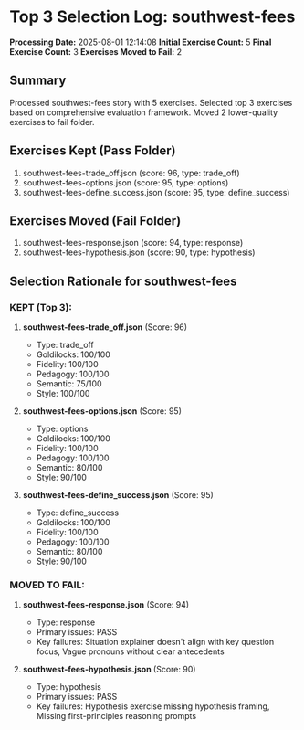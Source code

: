 # Top 3 Selection Log: southwest-fees

**Processing Date:** 2025-08-01 12:14:08
**Initial Exercise Count:** 5
**Final Exercise Count:** 3
**Exercises Moved to Fail:** 2

## Summary

Processed southwest-fees story with 5 exercises.
Selected top 3 exercises based on comprehensive evaluation framework.
Moved 2 lower-quality exercises to fail folder.

## Exercises Kept (Pass Folder)

1. southwest-fees-trade_off.json (score: 96, type: trade_off)
2. southwest-fees-options.json (score: 95, type: options)
3. southwest-fees-define_success.json (score: 95, type: define_success)

## Exercises Moved (Fail Folder)

1. southwest-fees-response.json (score: 94, type: response)
2. southwest-fees-hypothesis.json (score: 90, type: hypothesis)

## Selection Rationale for southwest-fees

### KEPT (Top 3):
1. **southwest-fees-trade_off.json** (Score: 96)
   - Type: trade_off
   - Goldilocks: 100/100
   - Fidelity: 100/100
   - Pedagogy: 100/100
   - Semantic: 75/100
   - Style: 100/100

2. **southwest-fees-options.json** (Score: 95)
   - Type: options
   - Goldilocks: 100/100
   - Fidelity: 100/100
   - Pedagogy: 100/100
   - Semantic: 80/100
   - Style: 90/100

3. **southwest-fees-define_success.json** (Score: 95)
   - Type: define_success
   - Goldilocks: 100/100
   - Fidelity: 100/100
   - Pedagogy: 100/100
   - Semantic: 80/100
   - Style: 90/100

### MOVED TO FAIL:
1. **southwest-fees-response.json** (Score: 94)
   - Type: response
   - Primary issues: PASS
   - Key failures: Situation explainer doesn't align with key question focus, Vague pronouns without clear antecedents

2. **southwest-fees-hypothesis.json** (Score: 90)
   - Type: hypothesis
   - Primary issues: PASS
   - Key failures: Hypothesis exercise missing hypothesis framing, Missing first-principles reasoning prompts

